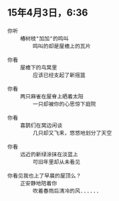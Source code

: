 

## 15年4月3日，6:36

	

	你听
	    椿树枝"加加"的鸣叫
	        鸣叫的却是屋檐上的瓦片
	
	你看
	    屋檐下的鸟窝里
	        应该已经支起了新摇篮
	
	你看
	    两只麻雀在屋脊上晒着太阳
	        一只却被你的心思惊下庭院
	
	你看
	    喜鹊们在窝边闲谈
	        几只却又飞来，悠悠地划分了天空
	
	你看
	    远近的新绿涂抹在淡蓝上
	        可旧年里却从未看见
	
	你看见我也上了早晨的屋顶么？
	    正安静地陪着你
	        吹着春雨后清冷的风......
